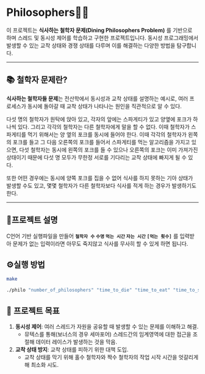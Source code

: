 # Philosophers🧠🍴
이 프로젝트는 **식사하는 철학자 문제(Dining Philosophers Problem)** 를 기반으로 하며 스레드 및 동시성 제어를 학습하고 구현한 프로젝트입니다. 동시성 프로그래밍에서 발생할 수 있는 교착 상태와 경쟁 상태를 다루며 이를 해결하는 다양한 방법을 탐구합니다.

---


## 📚 철학자 문제란?
**식사하는 철학자들 문제**는 전산학에서 동시성과 교착 상태를 설명하는 예시로, 여러 프로세스가 동시에 돌아갈 때 교착 상태가 나타나는 원인을 직관적으로 알 수 있다.


다섯 명의 철학자가 원탁에 앉아 있고, 각자의 앞에는 스파게티가 있고 양옆에 포크가 하나씩 있다. 그리고 각각의 철학자는 다른 철학자에게 말을 할 수 없다. 이때 철학자가 스파게티를 먹기 위해서는 양 옆의 포크를 동시에 들어야 한다. 이때 각각의 철학자가 왼쪽의 포크를 들고 그 다음 오른쪽의 포크를 들어서 스파게티를 먹는 알고리즘을 가지고 있으면, 다섯 철학자는 동시에 왼쪽의 포크를 들 수 있으나 오른쪽의 포크는 이미 가져가진 상태이기 때문에 다섯 명 모두가 무한정 서로를 기다리는 교착 상태에 빠지게 될 수 있다.


또한 어떤 경우에는 동시에 양쪽 포크를 집을 수 없어 식사를 하지 못하는 기아 상태가 발생할 수도 있고, 몇몇 철학자가 다른 철학자보다 식사를 적게 하는 경우가 발생하기도 한다.

---

## 📖프로젝트 설명
C언어 기반 실행파일을 만들어 **`철학자 수` `수명` `먹는 시간` `자는 시간` `[먹는 횟수]`** 를 입력받아 문제가 없는 입력이라면 아무도 죽지않고 식사를 무사히 할 수 있게 하면 됩니다.


## ⚙️실행 방법
```bash
make

./philo "number_of_philosophers" "time_to_die" "time_to_eat" "time_to_sleep" "[number_of_times_each_philosopher_must_eat]"

```


## 🚀 프로젝트 목표
1. **동시성 제어**: 여러 스레드가 자원을 공유할 때 발생할 수 있는 문제를 이해하고 해결.
   - 뮤텍스를 통해(보너스의 경우 세마포어) 스레드간의 임계영역에 대한 접근을 조절해 데이터 레이스가 발생하는 것을 막음.
2. **교착 상태 방지**: 교착 상태를 피하기 위한 대책 도입.
   - 교착 상태를 막기 위해 홀수 철학자와 짝수 철학자의 작업 시작 시간을 엇갈리게 해 최소화 시도.
